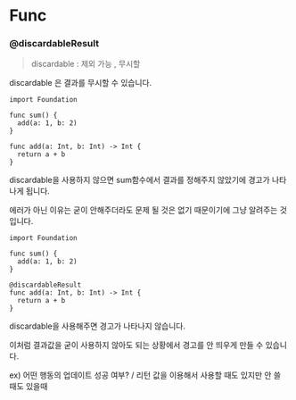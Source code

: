 # Func

### @discardableResult

> discardable : 제외 가능 , 무시할

discardable 은 결과를 무시할 수 있습니다.

```
import Foundation

func sum() {
  add(a: 1, b: 2)
}

func add(a: Int, b: Int) -> Int {
  return a + b
}

```
discardable을 사용하지 않으면 sum함수에서 결과를 정해주지 않았기에 경고가 나타나게 됩니다.

에러가 아닌 이유는 굳이 안해주더라도 문제 될 것은 없기 때문이기에 그냥 알려주는 것입니다.

```
import Foundation

func sum() {
  add(a: 1, b: 2)
}

@discardableResult
func add(a: Int, b: Int) -> Int {
  return a + b
}
```

discardable을 사용해주면 경고가 나타나지 않습니다.

이처럼 결과값을 굳이 사용하지 않아도 되는 상황에서 경고를 안 띄우게 만들 수 있습니다.

ex) 어떤 행동의 업데이트 성공 여부? / 리턴 값을 이용해서 사용할 때도 있지만 안 쓸 때도 있을때


